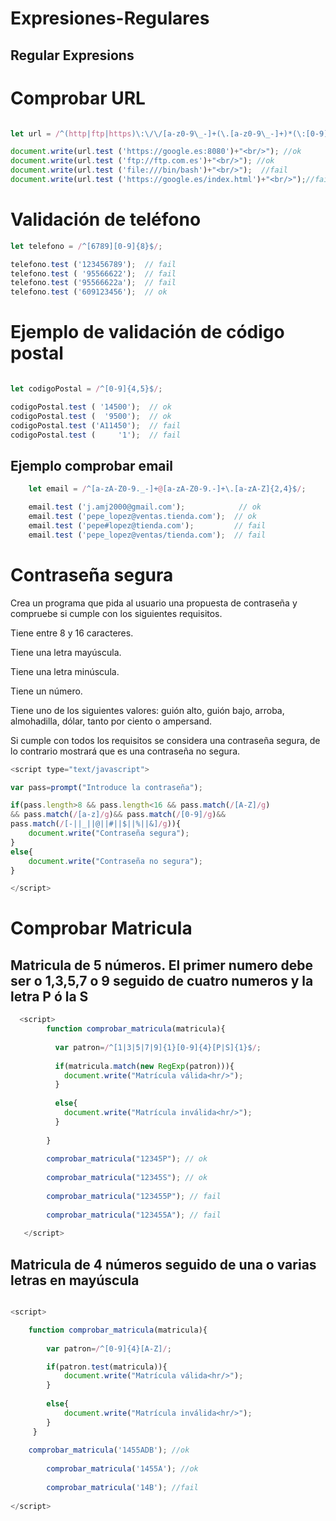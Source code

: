 # Expresiones-Regulares

## Regular Expresions

# Comprobar URL

~~~js

let url = /^(http|ftp|https)\:\/\/[a-z0-9\_-]+(\.[a-z0-9\_-]+)*(\:[0-9]{2,4})?$/;

document.write(url.test ('https://google.es:8080')+"<br/>"); //ok            
document.write(url.test ('ftp://ftp.com.es')+"<br/>"); //ok          
document.write(url.test ('file:///bin/bash')+"<br/>");  //fail            
document.write(url.test ('https://google.es/index.html')+"<br/>");//fail

~~~

# Validación de teléfono

~~~js
let telefono = /^[6789][0-9]{8}$/;

telefono.test ('123456789');  // fail
telefono.test ( '95566622');  // fail
telefono.test ('95566622a');  // fail
telefono.test ('609123456');  // ok

~~~
# Ejemplo de validación de código postal

~~~js

let codigoPostal = /^[0-9]{4,5}$/;

codigoPostal.test ( '14500');  // ok
codigoPostal.test (  '9500');  // ok
codigoPostal.test ('A11450');  // fail
codigoPostal.test (     '1');  // fail

~~~

## Ejemplo comprobar email

~~~js
    let email = /^[a-zA-Z0-9._-]+@[a-zA-Z0-9.-]+\.[a-zA-Z]{2,4}$/;

    email.test ('j.amj2000@gmail.com');            // ok
    email.test ('pepe_lopez@ventas.tienda.com');  // ok
    email.test ('pepe#lopez@tienda.com');         // fail
    email.test ('pepe_lopez@ventas/tienda.com');  // fail
~~~

# Contraseña segura

Crea un programa que pida al usuario una propuesta de contraseña y compruebe si cumple con los siguientes requisitos.

Tiene entre 8 y 16 caracteres.

Tiene una letra mayúscula.

Tiene una letra minúscula.

Tiene un número.

Tiene uno de los siguientes valores: guión alto, guión bajo, arroba, almohadilla, dólar, tanto por ciento o ampersand.

Si cumple con todos los requisitos se considera una contraseña segura, de lo contrario mostrará que es una contraseña no segura.

~~~js
<script type="text/javascript">

var pass=prompt("Introduce la contraseña");

if(pass.length>8 && pass.length<16 && pass.match(/[A-Z]/g)
&& pass.match(/[a-z]/g)&& pass.match(/[0-9]/g)&&
pass.match(/[-||_||@||#||$||%||&]/g)){
	document.write("Contraseña segura");
}
else{
	document.write("Contraseña no segura");
}

</script>
~~~

# Comprobar Matricula

## Matricula de 5 números. El primer numero debe ser o 1,3,5,7 o 9 seguido de cuatro numeros y la letra P ó la S

~~~js
  <script>
        function comprobar_matricula(matricula){
        
          var patron=/^[1|3|5|7|9]{1}[0-9]{4}[P|S]{1}$/;
          
          if(matricula.match(new RegExp(patron))){
            document.write("Matrícula válida<hr/>");
          }
          
          else{
            document.write("Matrícula inválida<hr/>");
          }
          
        }
        
        comprobar_matricula("12345P"); // ok
        
        comprobar_matricula("12345S"); // ok
        
        comprobar_matricula("123455P"); // fail
        
        comprobar_matricula("123455A"); // fail
        
   </script>
~~~

## Matricula de 4 números seguido de una o varias letras en mayúscula

~~~js

<script>

    function comprobar_matricula(matricula){
    
        var patron=/^[0-9]{4}[A-Z]/;

        if(patron.test(matricula)){
            document.write("Matrícula válida<hr/>");
        }
        
        else{
            document.write("Matrícula inválida<hr/>");
        }
     }
     
    comprobar_matricula('1455ADB'); //ok
    
		comprobar_matricula('1455A'); //ok
    
		comprobar_matricula('14B'); //fail
    
</script>
~~~
